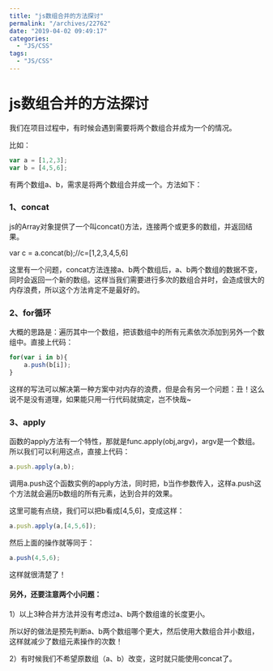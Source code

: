 ```yaml
---
title: "js数组合并的方法探讨"
permalink: "/archives/22762"
date: "2019-04-02 09:49:17"
categories: 
  - "JS/CSS"
tags: 
  - "JS/CSS"
---
```


# js数组合并的方法探讨

我们在项目过程中，有时候会遇到需要将两个数组合并成为一个的情况。

比如：

``` js 
var a = [1,2,3];
var b = [4,5,6]; 
```

有两个数组a、b，需求是将两个数组合并成一个。方法如下：

### 1、concat

js的Array对象提供了一个叫concat()方法，连接两个或更多的数组，并返回结果。

var c = a.concat(b);//c=\[1,2,3,4,5,6\]

这里有一个问题，concat方法连接a、b两个数组后，a、b两个数组的数据不变，同时会返回一个新的数组。这样当我们需要进行多次的数组合并时，会造成很大的内存浪费，所以这个方法肯定不是最好的。

### 2、for循环

大概的思路是：遍历其中一个数组，把该数组中的所有元素依次添加到另外一个数组中。直接上代码：

``` js 
for(var i in b){
    a.push(b[i]);
} 
```

这样的写法可以解决第一种方案中对内存的浪费，但是会有另一个问题：丑！这么说不是没有道理，如果能只用一行代码就搞定，岂不快哉~

### 3、apply

函数的apply方法有一个特性，那就是func.apply(obj,argv)，argv是一个数组。所以我们可以利用这点，直接上代码：

``` js 
a.push.apply(a,b); 
```

调用a.push这个函数实例的apply方法，同时把，b当作参数传入，这样a.push这个方法就会遍历b数组的所有元素，达到合并的效果。

这里可能有点绕，我们可以把b看成\[4,5,6\]，变成这样：

``` js 
a.push.apply(a,[4,5,6]); 
```

然后上面的操作就等同于：

``` js 
a.push(4,5,6); 
```

这样就很清楚了！

#### 另外，还要注意两个小问题：

1）以上3种合并方法并没有考虑过a、b两个数组谁的长度更小。

所以好的做法是预先判断a、b两个数组哪个更大，然后使用大数组合并小数组，这样就减少了数组元素操作的次数！

2）有时候我们不希望原数组（a、b）改变，这时就只能使用concat了。
